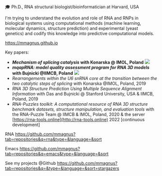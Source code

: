 <!--![](banner.jpg)-->

🎓 Ph.D., RNA structural biologist/bioinformatician at Harvard, USA

I'm trying to understand the evolution and role of RNA and RNPs in biological systems using computational methods (machine learning, molecular dynamics, structure prediction) and experimental (yeast genetics) and codify this knowledge into predictive computational models.

https://mmagnus.github.io 

Key papers: 

- ***Mechanism of splicing catalysis* with Konarska @ IMOL, Poland** <img src="https://shields.io/static/v1?label=&message=in progress&color=orange">
- ***mqapRNA: model quality assessment program for RNA 3D models* with Bujnicki @IIMCB, Poland** <img src="https://shields.io/static/v1?label=&message=in progress&color=orange">
- *Rearrangements within the U6 snRNA core at the transition between the two catalytic steps of splicing* with Konarska @IMOL, Poland, 2019
- *RNA 3D Structure Prediction Using Multiple Sequence Alignment Information* with Das and Bujnicki @ Stanford University, USA & IIMCB, Poland, 2019
- *RNA-Puzzles toolkit: A computational resource of RNA 3D structure benchmark datasets, structure manipulation, and evaluation tools* with the RNA-Puzzle Team @ IIMCB & IMOL, Poland, 2020 & the server [https://rna-tools.online](http://rna-tools.online) 2022 [continuous development]

RNA
https://github.com/mmagnus?tab=repositories&q=rna&type=&language=&sort

Emacs
https://github.com/mmagnus?tab=repositories&q=emacs&type=&language=&sort

See my projects @Github https://github.com/mmagnus?tab=repositories&q=&type=&language=&sort=stargazers
